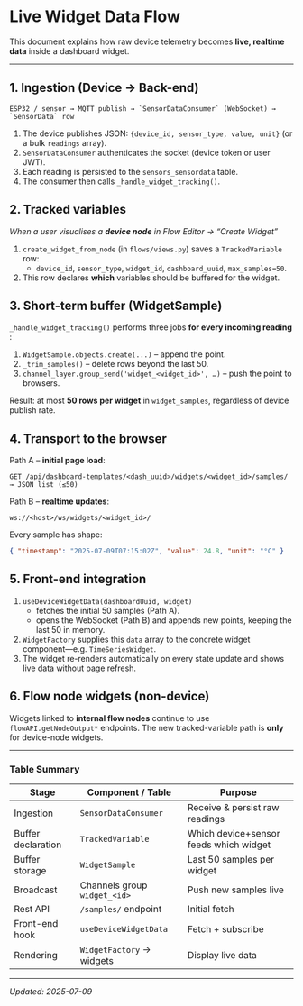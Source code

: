 # Live Widget Data Flow

This document explains how raw device telemetry becomes **live, realtime data** inside a dashboard widget.

---

## 1. Ingestion (Device → Back-end)

```
ESP32 / sensor → MQTT publish → `SensorDataConsumer` (WebSocket) → `SensorData` row
```
1. The device publishes JSON: `{device_id, sensor_type, value, unit}` (or a bulk `readings` array).
2. `SensorDataConsumer` authenticates the socket (device token or user JWT).
3. Each reading is persisted to the `sensors_sensordata` table.
4. The consumer then calls `_handle_widget_tracking()`.

## 2. Tracked variables

*When a user visualises a **device node** in Flow Editor → “Create Widget”*

1. `create_widget_from_node` (in `flows/views.py`) saves a `TrackedVariable` row:
   * `device_id`, `sensor_type`, `widget_id`, `dashboard_uuid`, `max_samples=50`.
2. This row declares **which** variables should be buffered for the widget.

## 3. Short-term buffer (WidgetSample)

`_handle_widget_tracking()` performs three jobs **for every incoming reading** :

1. `WidgetSample.objects.create(...)` – append the point.
2. `_trim_samples()` – delete rows beyond the last 50.
3. `channel_layer.group_send('widget_<widget_id>', …)` – push the point to browsers.

Result: at most **50 rows per widget** in `widget_samples`, regardless of device publish rate.

## 4. Transport to the browser

Path A – **initial page load**:
```
GET /api/dashboard-templates/<dash_uuid>/widgets/<widget_id>/samples/ → JSON list (≤50)
```
Path B – **realtime updates**:
```
ws://<host>/ws/widgets/<widget_id>/
```
Every sample has shape:
```json
{ "timestamp": "2025-07-09T07:15:02Z", "value": 24.8, "unit": "°C" }
```

## 5. Front-end integration

1. `useDeviceWidgetData(dashboardUuid, widget)`
   * fetches the initial 50 samples (Path A).
   * opens the WebSocket (Path B) and appends new points, keeping the last 50 in memory.
2. `WidgetFactory` supplies this `data` array to the concrete widget component—e.g. `TimeSeriesWidget`.
3. The widget re-renders automatically on every state update and shows live data without page refresh.

## 6. Flow node widgets (non-device)

Widgets linked to **internal flow nodes** continue to use `flowAPI.getNodeOutput*` endpoints. The new tracked-variable path is **only** for device-node widgets.

---
### Table Summary
| Stage | Component / Table | Purpose |
|-------|-------------------|---------|
| Ingestion | `SensorDataConsumer` | Receive & persist raw readings |
| Buffer declaration | `TrackedVariable` | Which device+sensor feeds which widget |
| Buffer storage | `WidgetSample` | Last 50 samples per widget |
| Broadcast | Channels group `widget_<id>` | Push new samples live |
| Rest API | `/samples/` endpoint | Initial fetch |
| Front-end hook | `useDeviceWidgetData` | Fetch + subscribe |
| Rendering | `WidgetFactory` → widgets | Display live data |

---
_Updated: 2025-07-09_ 